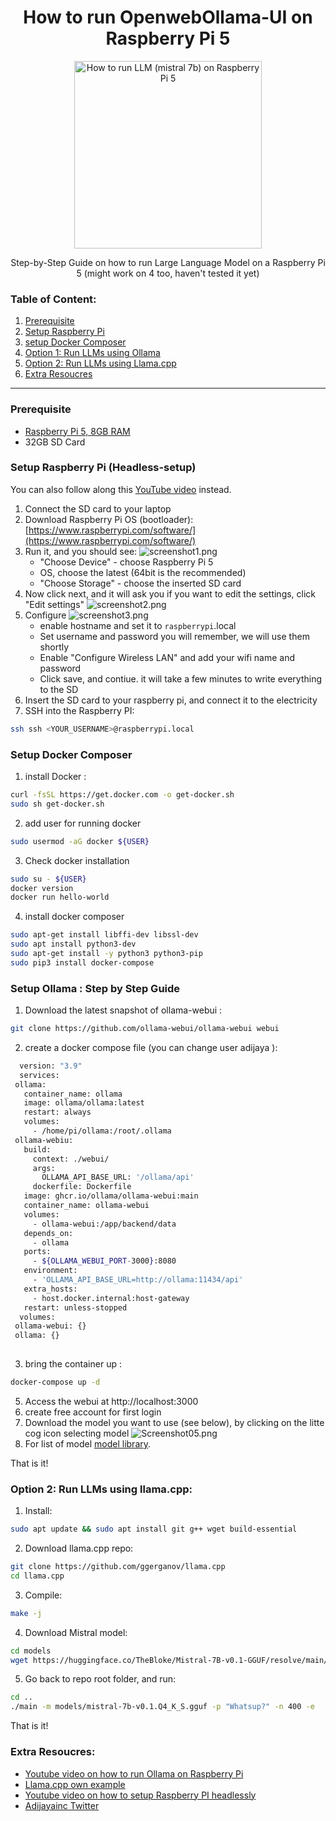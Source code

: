 <div align="center">

# How to run OpenwebOllama-UI on Raspberry Pi 5

  <img src="./images/raspberrypi.jpg" alt="How to run LLM (mistral 7b) on Raspberry Pi 5" width="300px" />

Step-by-Step Guide on how to run Large Language Model on a Raspberry Pi 5 (might work on 4 too, haven't tested it yet)

</div>

### Table of Content:

1. [Prerequisite](#prerequisite)
2. [Setup Raspberry Pi](#setup-raspberry-pi-headless-setup)
3. [setup Docker Composer](#setup-docker-composer)
4. [Option 1: Run LLMs using Ollama](#option-1-run-llms-using-ollama)
5. [Option 2: Run LLMs using Llama.cpp](#option-2-run-llms-using-llamacpp)
6. [Extra Resoucres](#extra-resoucres)

---

### Prerequisite

- [Raspberry Pi 5, 8GB RAM](https://www.raspberrypi.com/products/raspberry-pi-5/)
- 32GB SD Card

### Setup Raspberry Pi (Headless-setup)

You can also follow along this [YouTube video](https://www.youtube.com/watch?v=9fEnvDgxwbI) instead.

1. Connect the SD card to your laptop
2. Download Raspberry Pi OS (bootloader): [https://www.raspberrypi.com/software/](https://www.raspberrypi.com/software/)
3. Run it, and you should see:
   ![screenshot1.png](./images/Screenshot01.png)
   - "Choose Device" - choose Raspberry Pi 5
   - OS, choose the latest (64bit is the recommended)
   - "Choose Storage" - choose the inserted SD card
4. Now click next, and it will ask you if you want to edit the settings, click "Edit settings"
   ![screenshot2.png](./images/Screenshot02.png)
5. Configure
   ![screenshot3.png](./images/Screenshot03.png)
   - enable hostname and set it to `raspberrypi`.local
   - Set username and password you will remember, we will use them shortly
   - Enable "Configure Wireless LAN" and add your wifi name and password
   - Click save, and contiue. it will take a few minutes to write everything to the SD
6. Insert the SD card to your raspberry pi, and connect it to the electricity
7. SSH into the Raspberry PI:

```bash
ssh ssh <YOUR_USERNAME>@raspberrypi.local
```
### Setup Docker Composer

1. install Docker : 

```bash 
curl -fsSL https://get.docker.com -o get-docker.sh
sudo sh get-docker.sh
```
2. add user for running docker 

```bash
sudo usermod -aG docker ${USER}
```

3. Check docker installation 

```bash
sudo su - ${USER}
docker version
docker run hello-world
```
4. install docker composer 

```bash
sudo apt-get install libffi-dev libssl-dev
sudo apt install python3-dev
sudo apt-get install -y python3 python3-pip
sudo pip3 install docker-compose
```

### Setup Ollama : Step by Step Guide

1. Download the latest snapshot of ollama-webui :  

```bash
git clone https://github.com/ollama-webui/ollama-webui webui
```

2. create a docker compose file (you can change user adijaya ):

```bash
  version: "3.9"
  services:
 ollama:
   container_name: ollama
   image: ollama/ollama:latest
   restart: always
   volumes:
     - /home/pi/ollama:/root/.ollama
 ollama-webiu:
   build:
     context: ./webui/
     args:
       OLLAMA_API_BASE_URL: '/ollama/api'
     dockerfile: Dockerfile
   image: ghcr.io/ollama/ollama-webui:main
   container_name: ollama-webui
   volumes:
     - ollama-webui:/app/backend/data
   depends_on:
     - ollama
   ports:
     - ${OLLAMA_WEBUI_PORT-3000}:8080
   environment:
     - 'OLLAMA_API_BASE_URL=http://ollama:11434/api'
   extra_hosts:
     - host.docker.internal:host-gateway
   restart: unless-stopped
  volumes:
 ollama-webui: {}
 ollama: {}
 
 ```
3. bring the container up : 

```bash 
docker-compose up -d 
```
5. Access the webui at http://localhost:3000
6. create free account for first login 
7. Download the model you want to use (see below), by clicking on the litte cog icon selecting model
   ![Screenshot05.png](./images/Screenshot05.png)
8. For list of model [model library](https://github.com/ollama/ollama#Model-Library).

That is it!

### Option 2: Run LLMs using llama.cpp:

1. Install:

```bash
sudo apt update && sudo apt install git g++ wget build-essential
```

2. Download llama.cpp repo:

```bash
git clone https://github.com/ggerganov/llama.cpp
cd llama.cpp
```

3. Compile:

```bash
make -j
```

4. Download Mistral model:

```bash
cd models
wget https://huggingface.co/TheBloke/Mistral-7B-v0.1-GGUF/resolve/main/mistral-7b-v0.1.Q4_K_S.gguf)
```

5. Go back to repo root folder, and run:

```bash
cd ..
./main -m models/mistral-7b-v0.1.Q4_K_S.gguf -p "Whatsup?" -n 400 -e
```

That is it!

### Extra Resoucres:

- [Youtube video on how to run Ollama on Raspberry Pi](https://www.youtube.com/watch?v=ewXANEIC8pY)
- [Llama.cpp own example](https://github.com/garyexplains/examples/blob/master/how-to-run-llama-cpp-on-raspberry-pi.md)
- [Youtube video on how to setup Raspberry PI headlessly](https://www.youtube.com/watch?v=9fEnvDgxwbI)
- [Adijayainc Twitter](https://twitter.com/adijayainc)

